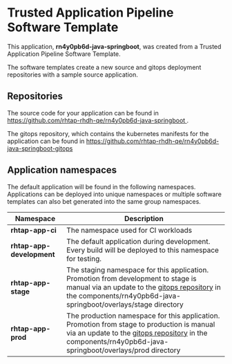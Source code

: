 # Trusted Application Pipeline Software Template

This application, **rn4y0pb6d-java-springboot**, was created from a Trusted Application Pipeline Software Template.

The software templates create a new source and gitops deployment repositories with a sample source application. 

## Repositories

The source code for your application can be found in [https://github.com/rhtap-rhdh-qe/rn4y0pb6d-java-springboot ](https://github.com/rhtap-rhdh-qe/rn4y0pb6d-java-springboot ).
 
The gitops repository, which contains the kubernetes manifests for the application can be found in 
[https://github.com/rhtap-rhdh-qe/rn4y0pb6d-java-springboot-gitops ](https://github.com/rhtap-rhdh-qe/rn4y0pb6d-java-springboot-gitops ) 

## Application namespaces 

The default application will be found in the following namespaces. Applications can be deployed into unique namespaces or multiple software templates can also bet generated into the same group namespaces.  

|  Namespace   |  Description   |  
| -------- | -------- |
| **rhtap-app-ci** | The namespace used for CI workloads |
| **rhtap-app-development** | The default application during development. Every build will be deployed to this namespace for testing. |
| **rhtap-app-stage** | The staging namespace for this application. Promotion from development to stage is manual via an update to the [gitops repository](https://github.com/rhtap-rhdh-qe/rn4y0pb6d-java-springboot-gitops ) in the components/rn4y0pb6d-java-springboot/overlays/stage directory |
| **rhtap-app-prod** | The production namespace for this application. Promotion from stage to production is manual via an update to the [gitops repository](https://github.com/rhtap-rhdh-qe/rn4y0pb6d-java-springboot-gitops ) in the components/rn4y0pb6d-java-springboot/overlays/prod directory |